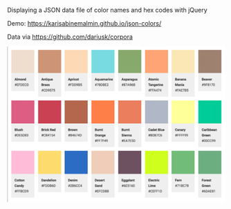 Displaying a JSON data file of color names and hex codes with jQuery

Demo: https://karisabinemalmin.github.io/json-colors/

Data via https://github.com/dariusk/corpora

![alt tag](screenshot.png)
